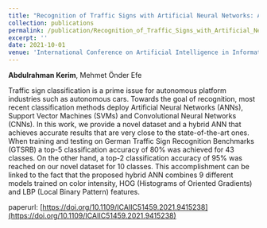 ```yaml
---
title: "Recognition of Traffic Signs with Artificial Neural Networks: A Novel Dataset and Algorithm"
collection: publications
permalink: /publication/Recognition_of_Traffic_Signs_with_Artificial_Neural_Networks_A_Novel_Dataset_and_Algorithm_ICAIIC_2021
excerpt: ''
date: 2021-10-01
venue: 'International Conference on Artificial Intelligence in Information and Communication (ICAIIC)'
---
```

**Abdulrahman Kerim**, Mehmet Önder Efe

<p align= "justify">

Traffic sign classification is a prime issue for autonomous platform industries such as autonomous cars. Towards the goal of
recognition, most recent classification methods deploy Artificial Neural Networks (ANNs), Support Vector Machines (SVMs) and 
Convolutional Neural Networks (CNNs). In this work, we provide a novel dataset and a hybrid ANN that achieves accurate results
that are very close to the state-of-the-art ones. When training and testing on German Traffic Sign Recognition Benchmarks (GTSRB)
a top-5 classification accuracy of 80% was achieved for 43 classes. On the other hand, a top-2 classification accuracy of 95% was
reached on our novel dataset for 10 classes. This accomplishment can be linked to the fact that the proposed hybrid ANN combines 9
different models trained on color intensity, HOG (Histograms of Oriented Gradients) and LBP (Local Binary Pattern) features.
</p>

paperurl: [https://doi.org/10.1109/ICAIIC51459.2021.9415238](https://doi.org/10.1109/ICAIIC51459.2021.9415238)
